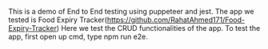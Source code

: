 This is a demo of End to End testing using puppeteer and jest. 
The app we tested is Food Expiry Tracker(https://github.com/RahatAhmed171/Food-Expiry-Tracker)
Here we test the CRUD functionalities of the app.
To test the app, first open up cmd, type npm run e2e.
